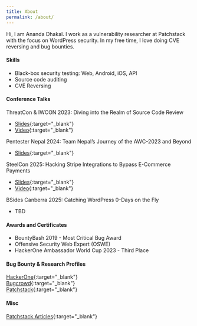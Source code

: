 ```yaml
---
title: About
permalink: /about/
---
```


Hi, I am Ananda Dhakal. I work as a vulnerability researcher at Patchstack with the focus on WordPress security. In my free time, I love doing CVE reversing and bug bounties.

#### Skills

- Black-box security testing: Web, Android, iOS, API
- Source code auditing
- CVE Reversing

#### Conference Talks

ThreatCon & IWCON 2023: Diving into the Realm of Source Code Review

- [Slides][threatcon slides]{:target="_blank"}
- [Video][threatcon video]{:target="_blank"}

Pentester Nepal 2024: Team Nepal’s Journey of the AWC-2023 and Beyond

- [Slides][awc slides]{:target="_blank"}

SteelCon 2025: Hacking Stripe Integrations to Bypass E-Commerce Payments

- [Slides][steelcon slides]{:target="_blank"}
- [Video][Steelcon video]{:target="_blank"}

BSides Canberra 2025: Catching WordPress 0-Days on the Fly

- TBD

#### Awards and Certificates

- BountyBash 2019 - Most Critical Bug Award
- Offensive Security Web Expert (OSWE)
- HackerOne Ambassador World Cup 2023 - Third Place

#### Bug Bounty & Research Profiles

[HackerOne][hackerone]{:target="_blank"} <br>
[Bugcrowd][bugcrowd]{:target="_blank"} <br>
[Patchstack][patchstack]{:target="_blank"}<br>

#### Misc

[Patchstack Articles][patchstack blogs]{:target="_blank"}

[hackerone]: https://hackerone.com/dhakal_ananda
[bugcrowd]: https://bugcrowd.com/dhakal-ananda
[patchstack]: https://patchstack.com/database/researcher/2df8ab85-c40b-40b1-a320-67f8b09302b0
[threatcon slides]: /assets/talks/threatcon-2023-slides.pdf
[threatcon video]: https://www.youtube.com/watch?v=8TzCU01_K9s
[patchstack blogs]: http://patchstack.com/author/ananda/
[awc slides]: /assets/talks/team-nepal-awc-2023-slides.pdf
[steelcon slides]: /assets/talks/steelcon-2025-slides.pdf
[steelcon video]: https://youtu.be/t1l8bbUc-zU
